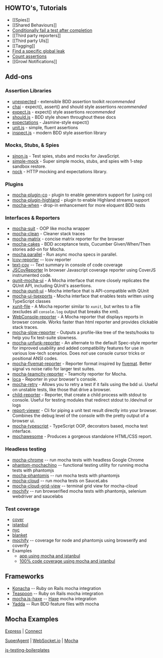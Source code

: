 ## HOWTO's, Tutorials

 - [[Spies]]
 - [[Shared Behaviours]]
 - [Conditionally fail a test after completion](/mochajs/mocha/wiki/HOW-TO:-Conditionally-fail-a-test-after-completion)
 - [[Third party reporters]]
 - [[Third party UIs]]
 - [[Tagging]]
 - [Find a specific global leak](/mochajs/mocha/wiki/HOW-TO:-Find-a-specific-global-leak)
 - [Count assertions](/mochajs/mocha/wiki/HOW-TO:-Count-assertions)
 - [[Growl Notifications]]

## Add-ons

### Assertion Libraries

 - [unexpected](https://unexpectedjs.github.io/) - extensible BDD assertion toolkit *recommended*
 - [chai](http://chaijs.com/) - expect(), assert() and should style assertions *recommended*
 - [expect.js](https://github.com/LearnBoost/expect.js) - expect() style assertions *recommended*
 - [should.js](https://github.com/shouldjs/should.js) - BDD style shown throughout these docs
 - [expectations](https://github.com/spmason/expectations) - Jasmine-style expect()
 - [unit.js](https://github.com/unitjs/unit.js) - simple, fluent assertions
 - [inspect.js](https://inspectjs.com/) - modern BDD style assertion library

### Mocks, Stubs, & Spies

  - [sinon.js](http://sinonjs.org/) - Test spies, stubs and mocks for JavaScript.
  - [simple-mock](https://github.com/jupiter/node-simple-mock) - Super simple mocks, stubs, and spies with 1-step sandbox restore.
  - [nock](https://github.com/pgte/nock) - HTTP mocking and expectations library.

### Plugins
   - [mocha-plugin-co](https://github.com/131/mocha-plugin-co) - plugin to enable generators support for (using co)
   - [mocha-plugin-highland](https://github.com/robertstettner/mocha-plugin-highland) - plugin to enable Highland streams support
   - [mocha-when](https://github.com/Alhadis/Mocha-When) - drop-in enhancement for more eloquent BDD tests

### Interfaces & Reporters

  - [mocha-suit](https://github.com/muonjs/mocha-suit) - OOP like mocha wrapper 
  - [mocha-clean](https://github.com/rstacruz/mocha-clean) - Cleaner stack traces
  - [mocha-matrix](https://github.com/visionmedia/mocha-matrix) - concise matrix reporter for the browser
  - [mocha-cakes](https://github.com/quangv/mocha-cakes) - BDD acceptance tests, Cucumber Given/When/Then stories add-on for Mocha.
  - [mocha.parallel](https://github.com/danielstjules/mocha.parallel) - Run async mocha specs in parallel.
  - [lcov-reporter](https://github.com/StevenLooman/mocha-lcov-reporter) -- lcov reporter
  - [text-cov](https://github.com/seanmonstar/mocha-text-cov) -- Text summary in console of code coverage
  - [JSCovReporter](https://github.com/TwoApart/JSCovReporter) In browser Javascript coverage reporter using CoverJS instrumented code.
  - [qunit-mocha-ui](https://github.com/itaylor/qunit-mocha-ui) - A Mocha interface that more closely replicates the QUnit API, including QUnit's assertions.
  - [mocha-qunit-ui](https://github.com/jugglinmike/mocha-qunit-ui) - Mocha interface that is API-compatible with QUnit
  - [mocha-ui-tsexports](https://github.com/andreesteve/mocha-ui-tsexports) - Mocha interface that enables tests written using TypeScript classes
  - [xunit-file](https://github.com/peerigon/xunit-file) - A Mocha reporter similar to `xunit`, but writes to a file (excludes all `console.log` output that breaks the xml).
  - [WebConsole-reporter](https://github.com/eeroan/WebConsole-reporter) - A Mocha reporter that displays reports in browser console. Works faster than html reporter and provides clickable stack traces.
  - [mocha-slow-reporter](https://github.com/msiebuhr/node-mocha-slow-reporter) - Outputs a profile-like tree of the tests/hooks to help you fix test-suite slowness.
  - [mocha-unfunk-reporter](https://github.com/Bartvds/mocha-unfunk-reporter) - An alternate to the default Spec-style reporter for improved usability and added compatibility features for use in various low-tech scenarios. Does *not* use console cursor tricks or positional ANSI codes.
  - [mocha-fivemat-reporter](https://github.com/dsawardekar/mocha-fivemat-reporter) - Reporter format inspired by [fivemat](https://www.github.com/tpope/fivemat). Better signal vs noise ratio for larger test suites.
  - [mocha-teamcity-reporter](https://github.com/travisjeffery/mocha-teamcity-reporter) - Teamcity reporter for Mocha.
  - [loca](https://github.com/simov/loca) - Reporter in your browser's console.
  - [mocha-retry](https://github.com/giggio/mocha-retry) - Allows you to retry a test if it fails using the bdd ui. Useful on unstable tests, like those that drive a browser. 
  - [child-reporter](https://github.com/yarax/mocha-child-reporter) - Reporter, that create a child process with stdout to console. Useful for testing modules that redirect stdout to /dev/null or logs
  - [report-viewer](https://github.com/paulpflug/report-viewer) - Cli for piping a unit test result directly into your browser. Combines the debug level of the console with the pretty output of a browser ui.
  - [mocha-typescript](https://www.npmjs.com/package/mocha-typescript) - TypeScript OOP, decorators based, mocha test interface.
  - [mochawesome](https://github.com/adamgruber/mochawesome) - Produces a gorgeous standalone HTML/CSS report.

### Headless testing

  - [mocha-chrome](https://github.com/shellscape/mocha-chrome) -- run mocha tests with headless Google Chrome
  - [phantom-mochachino](https://github.com/clowestab/phantom-mochachino) -- functional testing utility for running mocha tests with phantomjs
  - [mocha-phantomjs](https://github.com/metaskills/mocha-phantomjs) -- run mocha tests with phantomjs
  - [mocha-cloud](https://github.com/visionmedia/mocha-cloud) -- run mocha tests on SauceLabs
  - [mocha-cloud-grid-view](https://github.com/visionmedia/mocha-cloud-grid-view) -- terminal grid view for mocha-cloud
  - [mochify](https://github.com/mantoni/mochify.js) -- run browserified mocha tests with phantomjs, selenium webdriver and saucelabs

### Test coverage

  - [cover](https://github.com/itay/node-cover)
  - [istanbul](https://github.com/istanbuljs/istanbuljs)
  - [nyc](https://github.com/istanbuljs/nyc)
  - [blanket](https://github.com/alex-seville/blanket)
  - [mochify](https://github.com/mantoni/mochify.js) -- coverage for node and phantomjs using browserify and coverify
  - Examples
    - [app using mocha and istanbul](https://github.com/BryanDonovan/nodejs-tdd-boilerplate)
    - [100% code coverage using mocha and istanbul](https://github.com/guyellis/http-status-check)

## Frameworks

  - [Konacha](https://github.com/jfirebaugh/konacha) -- Ruby on Rails mocha integration
  - [Teaspoon](https://github.com/modeset/teaspoon) -- Ruby on Rails mocha integration
  - [mocha.js-haxe](https://github.com/rjanicek/mocha.js-haxe) -- [Haxe](http://haxe.org) mocha integration
  - [Yadda](https://github.com/acuminous/yadda) -- Run BDD feature files with mocha

## Mocha Examples
[Express](https://github.com/visionmedia/express/tree/master/test) | [Connect](https://github.com/senchalabs/connect/tree/master/test)

[SuperAgent](https://github.com/visionmedia/superagent/tree/master/test/node) | [WebSocket.io](https://github.com/LearnBoost/websocket.io/tree/master/test) | [Mocha](https://github.com/visionmedia/mocha/tree/master/test)

[js-testing-boilerplates](https://github.com/js-coder/js-testing-boilerplates)